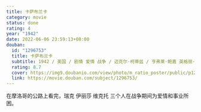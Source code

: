 ```yaml
---
title: 卡萨布兰卡
category: movie
status: done
rating: 4
year: "1942"
date: 2022-06-06 23:59:13+08:00
douban:
  id: "1296753"
  title: 卡萨布兰卡
  subtitle: 1942 / 美国 / 剧情 爱情 战争 / 迈克尔·柯蒂兹 / 亨弗莱·鲍嘉 英格丽·褒曼
  rating: 8.7
  cover: https://img9.doubanio.com/view/photo/m_ratio_poster/public/p1244791866.jpg
  link: https://movie.douban.com/subject/1296753/
---
```


在摩洛哥的公路上看完，瑞克 伊丽莎 维克托 三个人在战争期间为爱情和事业所困。
